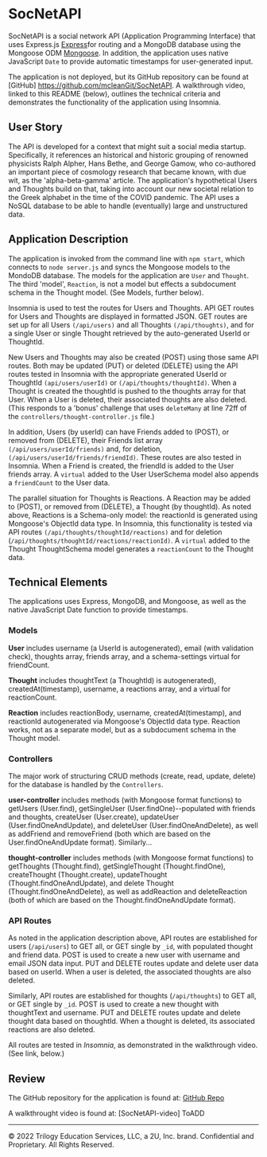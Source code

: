 # SocNetAPI

SocNetAPI is a social network API (Application Programming Interface) that uses Express.js [Express](https://www.npmjs.com/package/express)for routing and a MongoDB database using the Mongoose ODM [Mongoose](https://www.npmjs.com/package/mongoose). In addition, the application uses native JavaScript `Date` to provide automatic timestamps for user-generated input.

The application is not deployed, but its GitHub repository can be found at [GitHub] https://github.com/mcleanGit/SocNetAPI.  A walkthrough video, linked to this README (below), outlines the technical criteria and demonstrates the functionality of the application using Insomnia.

## User Story

The API is developed for a context that might suit a social media startup. Specifically, it references an historical and historic grouping of renowned physicists Ralph Alpher, Hans Bethe, and George Gamow, who co-authored an important piece of cosmology research that became known, with due wit, as the 'alpha-beta-gamma' article. The application's hypothetical Users and Thoughts build on that, taking into account our new societal relation to the Greek alphabet in the time of the COVID pandemic. The API uses a NoSQL database to be able to handle (eventually) large and unstructured data.

## Application Description

The application is invoked from the command line with `npm start`, which connects to `node server.js` and syncs the Mongoose models to the MondoDB database. The models for the application are `User` and `Thought`. The third 'model', `Reaction`, is not a model but effects a subdocument schema in the Thought model. (See Models, further below).

Insomnia is used to test the routes for Users and Thoughts. API GET routes for Users and Thoughts are displayed in formatted JSON. GET routes are set up for all Users `(/api/users)` and all Thoughts `(/api/thoughts)`, and for a single User or single Thought retrieved by the auto-generated UserId or ThoughtId. 

New Users and Thoughts may also be created (POST) using those same API routes. Both may be updated (PUT) or deleted (DELETE) using the API routes tested in Insomnia with the appropriate generated UserId or ThoughtId `(api/users/userId)` or `(/api/thoughts/thoughtId)`. When a Thought is created the thoughtId is pushed to the thoughts array for that User. When a User is deleted, their associated thoughts are also deleted. (This responds to a 'bonus' challenge that uses `deleteMany` at line 72ff of the `controllers/thought-controller.js` file.)

In addition, Users (by userId) can have Friends added to (POST), or removed from (DELETE), their Friends list array `(/api/users/userId/friends)` and, for deletion, `(/api/users/userId/friends/friendId)`. These routes are also tested in Insomnia. When a Friend is created, the friendId is added to the User friends array. A `virtual` added to the User UserSchema model also appends a `friendCount` to the User data.

The parallel situation for Thoughts is Reactions. A Reaction may be added to (POST), or removed from (DELETE), a Thought (by thoughtId). As noted above, Reactions is a Schema-only model: the reactionId is generated using Mongoose's ObjectId data type. In Insomnia, this functionality is tested via API routes `(/api/thoughts/thoughtId/reactions)` and for deletion (`/api/thoughts/thoughtId/reactions/reactionId)`. A `virtual` added to the Thought ThoughtSchema model generates a `reactionCount` to the Thought data.

## Technical Elements
The applications uses Express, MongoDB, and Mongoose, as well as the native JavaScript Date function to provide timestamps.

### Models
**User**
includes username (a UserId is autogenerated), email (with validation check), thoughts array, friends array, and a schema-settings virtual for friendCount.

**Thought**
includes thoughtText (a ThoughtId) is autogenerated), createdAt(timestamp), username, a reactions array, and a virtual for reactionCount.

**Reaction**
includes reactionBody, username, createdAt(timestamp), and reactionId autogenerated via Mongoose's ObjectId data type. Reaction works, not as a separate model, but as a subdocument schema in the Thought model.

### Controllers
The major work of structuring CRUD methods (create, read, update, delete) for the database is handled by the `Controllers`.

**user-controller**
includes methods (with Mongoose format functions) to getUsers (User.find), getSingleUser (User.findOne)--populated with friends and thoughts, createUser (User.create), updateUser (User.findOneAndUpdate), and deleteUser (User.findOneAndDelete), as well as addFriend and removeFriend (both which are based on the User.findOneAndUpdate format).
Similarly...

**thought-controller**
includes methods (with Mongoose format functions) to getThoughts (Thought.find), getSingleThought (Thought.findOne), createThought (Thought.create), updateThought (Thought.findOneAndUpdate), and delete Thought (Thought.findOneAndDelete), as well as addReaction and deleteReaction (both of which are based on the Thought.findOneAndUpdate format).

### API Routes
As noted in the application description above, API routes are established for users (`/api/users`) to GET all, or GET single by `_id`, with populated thought and friend data.  POST is used to create a new user with username and email JSON data input. PUT and DELETE routes update and delete user data based on userId. When a user is deleted, the associated thoughts are also deleted.

Similarly, API routes are established for thoughts (`/api/thoughts`) to GET all, or GET single by `_id`. POST is used to create a new thought with thoughtText and username. PUT and DELETE routes update and delete thought data based on thoughtId. When a thought is deleted, its associated reactions are also deleted.

All routes are tested in *Insomnia*, as demonstrated in the walkthrough video. (See link, below.)

## Review

The GitHub repository for the application is found at:
[GitHub Repo](https://github.com/mcleanGit/SocNetAPI)

A walkthrought video is found at:
[SocNetAPI-video] ToADD

- - -
© 2022 Trilogy Education Services, LLC, a 2U, Inc. brand. Confidential and Proprietary. All Rights Reserved.